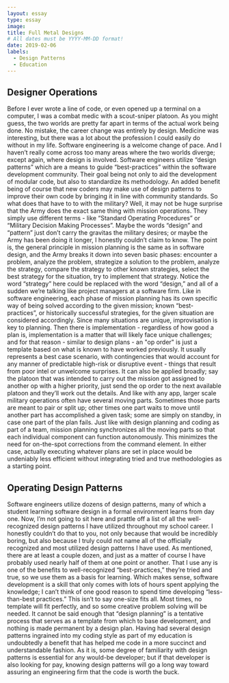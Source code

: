 ```yaml
---
layout: essay
type: essay
image: 
title: Full Metal Designs
# All dates must be YYYY-MM-DD format!
date: 2019-02-06
labels:
  - Design Patterns
  - Education
---
```



 
 <h2>Designer Operations</h2>
<p>	Before I ever wrote a line of code, or even opened up a terminal on a computer, I was a combat medic with a scout-sniper platoon.  As you might guess, the two worlds are pretty far apart in terms of the actual work being done.  No mistake, the career change was entirely by design.  Medicine was interesting, but there was a lot about the profession I could easily do without in my life.  Software engineering is a welcome change of pace.  And I haven’t really come across too many areas where the two worlds diverge; except again, where design is involved.  Software engineers utilize “design patterns” which are a means to guide “best-practices” within the software development community.  Their goal being not only to aid the development of modular code, but also to standardize its methodology.  An added benefit being of course that new coders may make use of design patterns to improve their own code by bringing it in line with community standards.  So what does that have to to with the military?  Well, it may not be huge surprise that the Army does the exact same thing with mission operations.  They simply use different terms - like “Standard Operating Procedures” or “Military Decision Making Processes”.  Maybe the words “design” and “pattern” just don’t carry the gravitas the military desires;  or maybe the Army has been doing it longer, I honestly couldn’t claim to know.  The point is, the general principle in mission planning is the same as in software design, and the Army breaks it down into seven basic phases: encounter a problem, analyze the problem, strategize a solution to the problem, analyze the strategy, compare the strategy to other known strategies, select the best strategy for the situation, try to implement that strategy.  Notice the word “strategy” here could be replaced with the word “design,” and all of a sudden we’re talking like project managers at a software firm.  Like in software engineering, each phase of mission planning has its own specific way of being solved according to the given mission; known “best-practices”, or historically successful strategies, for the given situation are considered accordingly.  Since many situations are unique, improvisation is key to planning.  Then there is implementation - regardless of how good a plan is, implementation is a matter that will likely face unique challenges; and for that reason - similar to design plans - an "op order" is just a template based on what is known to have worked previously.  It usually represents a best case scenario, with contingencies that would account for any manner of predictable high-risk or disruptive event - things that result from poor intel or unwelcome surprises.  It can also be applied broadly; say the platoon that was intended to carry out the mission got assigned to another op with a higher priority, just send the op order to the next available platoon and they’ll work out the details.  And like with any app, larger scale military operations often have several moving parts.  Sometimes those parts are meant to pair or split up; other times one part waits to move until another part has accomplished a given task; some are simply on standby, in case one part of the plan fails.  Just like with design planning and coding as part of a team, mission planning synchronizes all the moving parts so that each individual component can function autonomously.  This minimizes the need for on-the-spot corrections from the command element.  In either case, actually executing whatever plans are set in place would be undeniably less efficient without integrating tried and true methodologies as a starting point. </p>
 
 
 <h2>Operating Design Patterns</h2>
<p>	  Software engineers utilize dozens of design patterns, many of which a student learning software design in a formal environment learns from day one.  Now, I’m not going to sit here and prattle off a list of all the well-recognized design patterns I have utilized throughout my school career.  I honestly couldn’t do that to you, not only because that would be incredibly boring, but also because I truly could not name all of the officially recognized and most utilized design patterns I have used.  As mentioned, there are at least a couple dozen, and just as a matter of course I have probably used nearly half of them at one point or another.  That I use any is one of the benefits to well-recognized “best-practices,” they’re tried and true, so we use them as a basis for learning.  Which makes sense, software development is a skill that only comes with lots of hours spent applying the knowledge; I can’t think of one good reason to spend time developing “less-than-best practices.”  This isn’t to say one-size fits all.  Most times, no template will fit perfectly, and so some creative problem solving will be needed.  It cannot be said enough that “design planning” is a tentative process that serves as a template from which to base development, and nothing is made permanent by a design plan.  Having had several design patterns ingrained into my coding style as part of my education is undoubtedly a benefit that has helped me code in a more succinct and understandable fashion.  As it is, some degree of familiarity with design patterns is essential for any would-be developer; but if that developer is also looking for pay, knowing design patterns will go a long way toward assuring an engineering firm that the code is worth the buck.</p>
 

